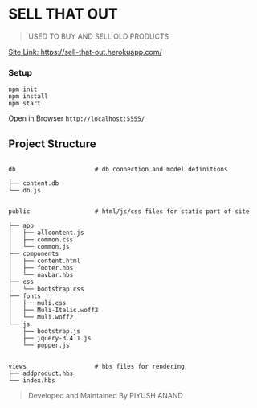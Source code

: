  # SELL THAT OUT 
 > USED TO BUY AND SELL OLD PRODUCTS

  [Site Link: https://sell-that-out.herokuapp.com/
](https://sell-that-out.herokuapp.com/
)



### Setup
```
npm init
npm install 
npm start
```
Open in Browser ```http://localhost:5555/```

## Project Structure
```

db                      # db connection and model definitions

├── content.db
└── db.js


public                  # html/js/css files for static part of site

├── app
│   ├── allcontent.js
│   ├── common.css
│   └── common.js
├── components
│   ├── content.html
│   ├── footer.hbs
│   └── navbar.hbs
├── css
│   └── bootstrap.css
├── fonts
│   ├── muli.css
│   ├── Muli-Italic.woff2
│   └── Muli.woff2
└── js
    ├── bootstrap.js
    ├── jquery-3.4.1.js
    └── popper.js


views                   # hbs files for rendering
├── addproduct.hbs
└── index.hbs

```

> Developed and Maintained 
> By PIYUSH ANAND